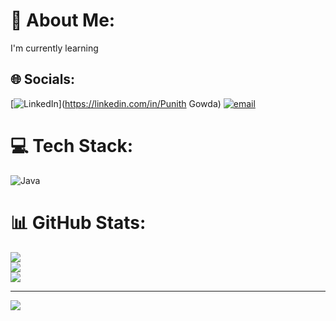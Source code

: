 # 💫 About Me:
I'm currently learning


## 🌐 Socials:
[![LinkedIn](https://img.shields.io/badge/LinkedIn-%230077B5.svg?logo=linkedin&logoColor=white)](https://linkedin.com/in/Punith Gowda) [![email](https://img.shields.io/badge/Email-D14836?logo=gmail&logoColor=white)](mailto:punithgowda9902776092@gmail.com) 

# 💻 Tech Stack:
![Java](https://img.shields.io/badge/java-%23ED8B00.svg?style=flat&logo=openjdk&logoColor=white)
# 📊 GitHub Stats:
![](https://github-readme-stats.vercel.app/api?username=Punith-17&theme=vue-dark&hide_border=false&include_all_commits=false&count_private=false)<br/>
![](https://nirzak-streak-stats.vercel.app/?user=Punith-17&theme=vue-dark&hide_border=false)<br/>
![](https://github-readme-stats.vercel.app/api/top-langs/?username=Punith-17&theme=vue-dark&hide_border=false&include_all_commits=false&count_private=false&layout=compact)

---
[![](https://visitcount.itsvg.in/api?id=Punith-17&icon=0&color=0)](https://visitcount.itsvg.in)

<!-- Proudly created with GPRM ( https://gprm.itsvg.in ) -->
